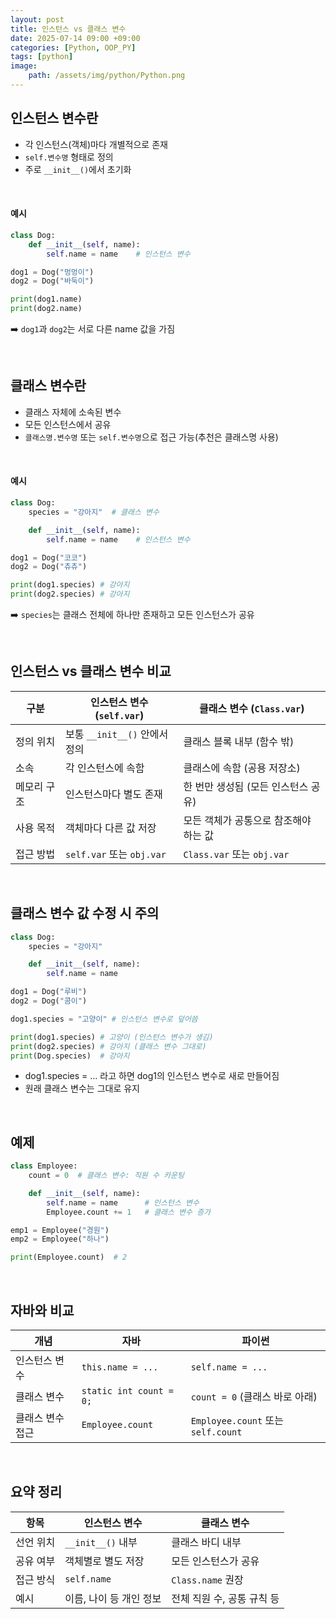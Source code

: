 ```yaml
---
layout: post
title: 인스턴스 vs 클래스 변수
date: 2025-07-14 09:00 +09:00
categories: [Python, OOP_PY]
tags: [python]
image:
    path: /assets/img/python/Python.png
---
```


## 인스턴스 변수란

- 각 인스턴스(객체)마다 개별적으로 존재
- `self.변수명` 형태로 정의
- 주로 `__init__()`에서 초기화

<br>

#### 예시

```python
class Dog:
    def __init__(self, name):
        self.name = name    # 인스턴스 변수 

dog1 = Dog("멍멍이")
dog2 = Dog("바둑이")

print(dog1.name)
print(dog2.name)
```

➡️ `dog1`과 `dog2`는 서로 다른 name 값을 가짐

<br>

## 클래스 변수란

- 클래스 자체에 소속된 변수
- 모든 인스턴스에서 공유
- `클래스명.변수명` 또는 `self.변수명`으로 접근 가능(추천은 클래스명 사용)

<br>

#### 예시

```python
class Dog:
    species = "강아지"  # 클래스 변수

    def __init__(self, name):
        self.name = name    # 인스턴스 변수

dog1 = Dog("코코")
dog2 = Dog("츄츄")

print(dog1.species) # 강아지
print(dog2.species) # 강아지
```

➡️ `species`는 클래스 전체에 하나만 존재하고 모든 인스턴스가 공유

<br>

## 인스턴스 vs 클래스 변수 비교

| 구분     | 인스턴스 변수 (`self.var`)    | 클래스 변수 (`Class.var`)     |
| ------ | ----------------------- | ------------------------ |
| 정의 위치  | 보통 `__init__()` 안에서 정의  | 클래스 블록 내부 (함수 밖)         |
| 소속     | 각 인스턴스에 속함              | 클래스에 속함 (공용 저장소)         |
| 메모리 구조 | 인스턴스마다 별도 존재            | 한 번만 생성됨 (모든 인스턴스 공유)    |
| 사용 목적  | 객체마다 다른 값 저장            | 모든 객체가 공통으로 참조해야 하는 값    |
| 접근 방법  | `self.var` 또는 `obj.var` | `Class.var` 또는 `obj.var` |

<br>

## 클래스 변수 값 수정 시 주의

```python
class Dog:
    species = "강아지"

    def __init__(self, name):
        self.name = name

dog1 = Dog("루비")
dog2 = Dog("콤이")

dog1.species = "고양이" # 인스턴스 변수로 덮어씀

print(dog1.species) # 고양이 (인스턴스 변수가 생김)
print(dog2.species) # 강아지 (클래스 변수 그대로)
print(Dog.species)  # 강아지
```

- dog1.species = ... 라고 하면 dog1의 인스턴스 변수로 새로 만들어짐
- 원래 클래스 변수는 그대로 유지

<br>

## 예제

```python
class Employee:
    count = 0  # 클래스 변수: 직원 수 카운팅

    def __init__(self, name):
        self.name = name      # 인스턴스 변수
        Employee.count += 1   # 클래스 변수 증가

emp1 = Employee("경원")
emp2 = Employee("하나")

print(Employee.count)  # 2
```

<br>

## 자바와 비교

| 개념        | 자바                      | 파이썬                              |
| --------- | ----------------------- | -------------------------------- |
| 인스턴스 변수   | `this.name = ...`       | `self.name = ...`                |
| 클래스 변수    | `static int count = 0;` | `count = 0` (클래스 바로 아래)          |
| 클래스 변수 접근 | `Employee.count`        | `Employee.count` 또는 `self.count` |

<br>

## 요약 정리

| 항목    | 인스턴스 변수         | 클래스 변수           |
| ----- | --------------- | ---------------- |
| 선언 위치 | `__init__()` 내부 | 클래스 바디 내부        |
| 공유 여부 | 객체별로 별도 저장      | 모든 인스턴스가 공유      |
| 접근 방식 | `self.name`     | `Class.name` 권장  |
| 예시    | 이름, 나이 등 개인 정보  | 전체 직원 수, 공통 규칙 등 |
